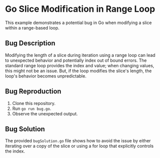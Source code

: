 # Go Slice Modification in Range Loop

This example demonstrates a potential bug in Go when modifying a slice within a range-based loop.

## Bug Description
Modifying the length of a slice during iteration using a range loop can lead to unexpected behavior and potentially index out of bound errors.   The standard range loop provides the index and value; when changing values, this might not be an issue.  But, if the loop modifies the slice's length, the loop's behavior becomes unpredictable.

## Bug Reproduction
1. Clone this repository.
2. Run `go run bug.go`.
3. Observe the unexpected output. 

## Bug Solution
The provided `bugSolution.go` file shows how to avoid the issue by either iterating over a copy of the slice or using a for loop that explicitly controls the index.
